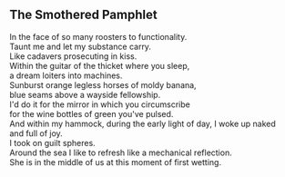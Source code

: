 The Smothered Pamphlet
----------------------
In the face of so many roosters to functionality.  
Taunt me and let my substance carry.  
Like cadavers prosecuting in kiss.  
Within the guitar of the thicket where you sleep,  
a dream loiters into machines.  
Sunburst orange legless horses of moldy banana,  
blue seams above a wayside fellowship.  
I'd do it for the mirror in which you circumscribe  
for the wine bottles of green you've pulsed.  
And within my hammock, during the early light of day, I woke up naked  
and full of joy.  
I took on guilt spheres.  
Around the sea I like to refresh like a mechanical reflection.  
She is in the middle of us at this moment of first wetting.  
